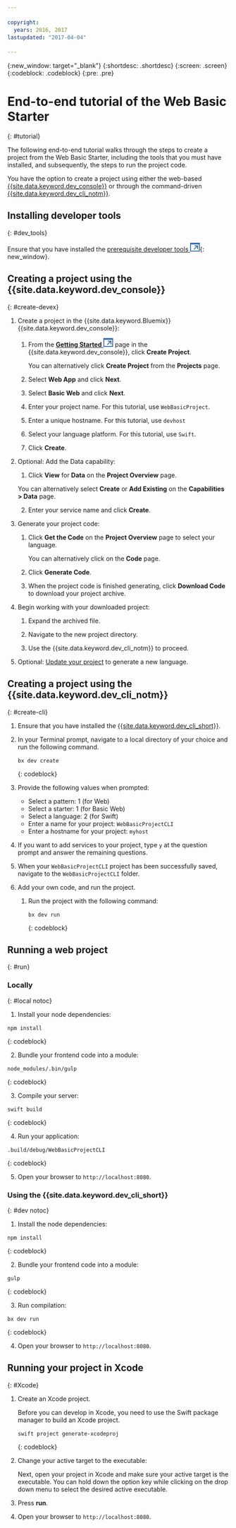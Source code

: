 ```yaml
---

copyright:
  years: 2016, 2017
lastupdated: "2017-04-04"

---
```

{:new_window: target="_blank"}
{:shortdesc: .shortdesc}
{:screen: .screen}
{:codeblock: .codeblock}
{:pre: .pre}

# End-to-end tutorial of the Web Basic Starter
{: #tutorial}

The following end-to-end tutorial walks through the steps to create a project from the Web Basic Starter, including the tools that you must have installed, and subsequently, the steps to run the project code.

You have the option to create a project using either the web-based [{{site.data.keyword.dev_console}}](#create-devex) or through the command-driven [{{site.data.keyword.dev_cli_notm}}](#create-cli).


## Installing developer tools
{: #dev_tools}

Ensure that you have installed the [prerequisite developer tools ![External link icon](../icons/launch-glyph.svg "External link icon")](get_code.html#prereq-dev-tools){: new_window}.


## Creating a project using the {{site.data.keyword.dev_console}}
{: #create-devex}

1. Create a project in the {{site.data.keyword.Bluemix}} {{site.data.keyword.dev_console}}:

	1. From the [**Getting Started** ![External link icon](../icons/launch-glyph.svg "External link icon")](https://console.ng.bluemix.net/developer/getting-started/) page in the {{site.data.keyword.dev_console}}, click **Create Project**.

		You can alternatively click **Create Project** from the **Projects** page.

	2. Select **Web App** and click **Next**.

	3. Select **Basic Web** and click **Next**.

	4. Enter your project name. For this tutorial, use `WebBasicProject`.   

	5. Enter a unique hostname. For this tutorial, use `devhost` 

	6. Select your language platform. For this tutorial, use `Swift`.
   
	7. Click **Create**.

2. Optional: Add the Data capability:

	1. Click **View** for **Data** on the **Project Overview** page.

      You can alternatively select **Create** or **Add Existing** on the **Capabilities > Data** page.

   2. Enter your service name and click **Create**.

3. Generate your project code:

	1. Click **Get the Code** on the **Project Overview** page to select your language.
   
		You can alternatively click on the **Code** page.
      
	2. Click **Generate Code**.
   
	3. When the project code is finished generating, click **Download Code** to download your project archive.

4. Begin working with your downloaded project:

	1. Expand the archived file.
	
	2. Navigate to the new project directory.
	
	3. Use the {{site.data.keyword.dev_cli_notm}} to proceed.

5. Optional: [Update your project](project_overview_page.html#update_language) to generate a new language.


## Creating a project using the {{site.data.keyword.dev_cli_notm}}
{: #create-cli}

1. Ensure that you have installed the [{{site.data.keyword.dev_cli_short}}](dev_cli.html).

2. In your Terminal prompt, navigate to a local directory of your choice and run the following command.
  
	```
	bx dev create
	```
	{: codeblock}


3. Provide the following values when prompted:

	* Select a pattern: 1 (for Web)
	* Select a starter: 1 (for Basic Web)
	* Select a language: 2 (for Swift)
	* Enter a name for your project: `WebBasicProjectCLI`
	* Enter a hostname for your project: `myhost`

4. If you want to add services to your project, type `y` at the question prompt and answer the remaining questions.

5. When your `WebBasicProjectCLI` project has been successfully saved, navigate to the `WebBasicProjectCLI` folder.

6. Add your own code, and run the project.
 
	1. Run the project with the following command:
 
		```
		bx dev run
		```
		{: codeblock}


## Running a web project
{: #run}

### Locally
{: #local notoc}

1. Install your node dependencies:

  ```
  npm install
  ```
  {: codeblock}

2. Bundle your frontend code into a module:

  ```
  node_modules/.bin/gulp
  ```
  {: codeblock}

3. Compile your server:

  ```
  swift build
  ```
  {: codeblock}

4. Run your application:

  ```
  .build/debug/WebBasicProjectCLI
  ```
  {: codeblock}

5. Open your browser to `http://localhost:8080`.


### Using the {{site.data.keyword.dev_cli_short}}
{: #dev notoc}

1. Install the node dependencies:

  ```
  npm install
  ```
  {: codeblock}

2. Bundle your frontend code into a module:

  ```
  gulp
  ```
  {: codeblock}

3. Run compilation:

  ```
  bx dev run
  ```
  {: codeblock}

4. Open your browser to `http://localhost:8080`.


## Running your project in Xcode
{: #Xcode}

1. Create an Xcode project.

	Before you can develop in Xcode, you need to use the Swift package manager to build an Xcode project.
	
	```
	swift project generate-xcodeproj
	```
	{: codeblock}

2. Change your active target to the executable:

	Next, open your project in Xcode and make sure your active target is the executable. You can hold down the option key while clicking on the drop down menu to select the desired active executable.

3. Press **run**.

4. Open your browser to `http://localhost:8080`.


